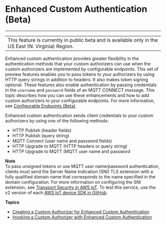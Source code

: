 # Enhanced Custom Authentication \(Beta\)<a name="enhanced-custom-authentication"></a>


****  

|  | 
| --- |
| This feature is currently in public beta and is available only in the US East \(N\. Virginia\) Region\. | 

Enhanced custom authentication provides greater flexibility in the authentication methods that your custom authorizers can use when the custom authorizers are implemented by configurable endpoints\. This set of preview features enables you to pass tokens to your authorizers by using HTTP query strings in addition to headers\. It also makes token signing optional\. These features also enable authentication by passing credentials in the `username` and `password` fields of an MQTT CONNECT message\. This topic describes how you can use these enhancements and how to add custom authorizers to your configurable endpoints\. For more information, see [Configurable Endpoints \(Beta\)](iot-custom-endpoints-configurable.html)\.

Enhanced custom authentication sends client credentials to your custom authorizers by using one of the following methods:
+ HTTP Publish \(header fields\)
+ HTTP Publish \(query string\)
+ MQTT Connect \(user name and password fields\)
+ HTTP Upgrade to MQTT \(HTTP headers or query string\)
+ HTTP Upgrade to MQTT \(MQTT user name and password

**Note**  
To pass unsigned tokens or use MQTT user name/password authentication, clients must send the Server Name Indication \(SNI\) TLS extension with a fully qualified domain name that corresponds to the name specified in the domain configuration\. For more information on configuring the SNI extension, see [Transport Security in AWS IoT](transport-security.md)\. To test this service, use the v2 version of each [AWS IoT device SDK in GitHub](https://github.com/aws)\.

**Topics**
+ [Creating a Custom Authorizer for Enhanced Custom Authentication](enhanced-custom-auth-create.md)
+ [Invoking a Custom Authorizer with Enhanced Custom Authentication](enhanced-custom-auth-using.md)